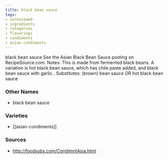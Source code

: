 ```yaml
---
title: black bean sauce
tags:
- unreviewed
- ingredients
- categories
- flavorings
- condiments
- asian-condiments
---
```

black bean sauce See the Asian Black Bean Sauce posting on RecipeSource.com. Notes: This is made from fermented black beans. A variation is hot black bean sauce, which has chile paste added, and black bean sauce with garlic.. Substitutes: (brown) bean sauce OR hot black bean sauce

### Other Names

* black bean sauce

### Varieties

* [[asian-condiments]]

### Sources
* http://foodsubs.com/CondimntAsia.html
